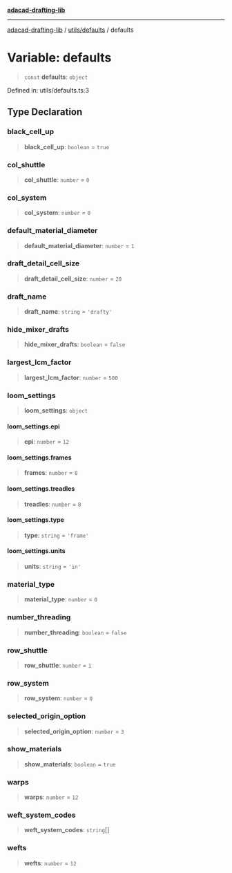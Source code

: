 [**adacad-drafting-lib**](../../../README.md)

***

[adacad-drafting-lib](../../../modules.md) / [utils/defaults](../README.md) / defaults

# Variable: defaults

> `const` **defaults**: `object`

Defined in: utils/defaults.ts:3

## Type Declaration

### black\_cell\_up

> **black\_cell\_up**: `boolean` = `true`

### col\_shuttle

> **col\_shuttle**: `number` = `0`

### col\_system

> **col\_system**: `number` = `0`

### default\_material\_diameter

> **default\_material\_diameter**: `number` = `1`

### draft\_detail\_cell\_size

> **draft\_detail\_cell\_size**: `number` = `20`

### draft\_name

> **draft\_name**: `string` = `'drafty'`

### hide\_mixer\_drafts

> **hide\_mixer\_drafts**: `boolean` = `false`

### largest\_lcm\_factor

> **largest\_lcm\_factor**: `number` = `500`

### loom\_settings

> **loom\_settings**: `object`

#### loom\_settings.epi

> **epi**: `number` = `12`

#### loom\_settings.frames

> **frames**: `number` = `8`

#### loom\_settings.treadles

> **treadles**: `number` = `8`

#### loom\_settings.type

> **type**: `string` = `'frame'`

#### loom\_settings.units

> **units**: `string` = `'in'`

### material\_type

> **material\_type**: `number` = `0`

### number\_threading

> **number\_threading**: `boolean` = `false`

### row\_shuttle

> **row\_shuttle**: `number` = `1`

### row\_system

> **row\_system**: `number` = `0`

### selected\_origin\_option

> **selected\_origin\_option**: `number` = `3`

### show\_materials

> **show\_materials**: `boolean` = `true`

### warps

> **warps**: `number` = `12`

### weft\_system\_codes

> **weft\_system\_codes**: `string`[]

### wefts

> **wefts**: `number` = `12`
